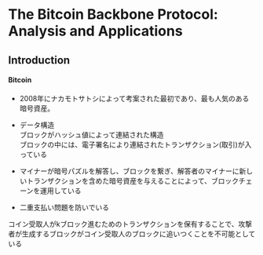 
# The Bitcoin Backbone Protocol: Analysis and Applications

## Introduction

#### Bitcoin

* 2008年にナカモトサトシによって考案された最初であり、最も人気のある暗号資産。
* データ構造<br />
ブロックがハッシュ値によって連結された構造<br />
ブロックの中には、電子署名により連結されたトランザクション(取引)が入っている<br />

* マイナーが暗号パズルを解答し、ブロックを繋ぎ、解答者のマイナーに新しいトランザクションを含めた暗号資産を与えることによって、ブロックチェーンを運用している
* 二重支払い問題を防いでいる<br />

コイン受取人がkブロック進むためのトランザクションを保有することで、攻撃者が生成するブロックがコイン受取人のブロックに追いつくことを不可能としている










